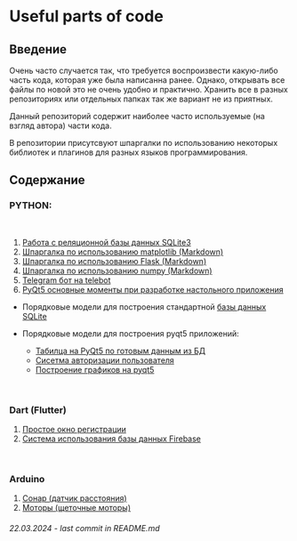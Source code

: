 # Useful parts of code


## **Введение**

Очень часто случается так, что требуется воспроизвести какую-либо часть кода, которая уже была написанна ранее. Однако, открывать все файлы по новой это не очень удобно и практично. Хранить все в разных репозиториях или отдельных папках так же вариант не из приятных.

Данный репозиторий содержит наиболее часто используемые (на взгляд автора) части кода.

В репозитории присутсвуют шпаргалки по использованию некоторых библиотек и плагинов для разных языков программирования.

## **Содержание**
### **PYTHON**:

<br>

1. [Работа с реляционной базы данных SQLite3](/scr/sqlite3.ipynb)
2. [Шпаргалка по использованию matplotlib (Markdown)](/cheat-sheets/matplotlib.md)
3. [Шпаргалка по использованию Flask (Markdown)](/cheat-sheets/Flask.md)
4. [Шпаргалка по использованию numpy (Markdown)](/cheat-sheets/numpy.md)
5. [Telegram бот на telebot](/scr/telegram-bot-telebot.ipynb)
6. [PyQt5 основные моменты при разработке настольного приложения](/scr/pyqt5.ipynb)


- Порядковые модели для построения стандартной [базы данных SQLite](/cheat-sheets/database.py)

- Порядковые модели для построения pyqt5 приложений:
  - [Табилца на PyQt5 по готовым данным из БД](/cheat-sheets/PyQt5-table.py)
  - [Сисетма авторизации пользователя](/cheat-sheets/PyQt5-auth.py)
  - [Построение графиков на pyqt5](/cheat-sheets/PyQt5-graphics.py)

<br>

### **Dart (Flutter)**

1. [Простое окно регистрации](/scr/login-page.ipynb)
2. [Система использования базы данных Firebase]()

<br>

### **Arduino**

1. [Сонар (датчик расстояния)](https://github.com/voronov-nikita/ArduPro)
2. [Моторы (щеточные моторы)](https://github.com/voronov-nikita/ArduPro)



###### 22.03.2024 - last commit in README.md